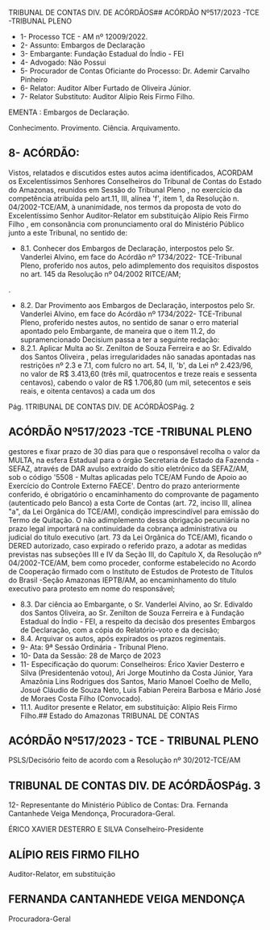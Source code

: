 TRIBUNAL DE CONTAS DIV. DE ACÓRDÃOS## ACÓRDÃO Nº517/2023 -TCE -TRIBUNAL PLENO

- 1- Processo TCE - AM nº 12009/2022.
- 2- Assunto: Embargos de Declaração
- 3- Embargante: Fundação Estadual do Índio - FEI
- 4- Advogado: Não Possui
- 5- Procurador de Contas Oficiante do Processo: Dr. Ademir Carvalho Pinheiro
- 6- Relator: Auditor Alber Furtado de Oliveira Júnior.
- 7- Relator Substituto: Auditor Alípio Reis Firmo Filho.

EMENTA : Embargos de Declaração.

Conhecimento. Provimento. Ciência. Arquivamento.

## 8- ACÓRDÃO:

Vistos, relatados e discutidos estes autos acima identificados, ACORDAM os Excelentíssimos Senhores Conselheiros do Tribunal de Contas do Estado do Amazonas, reunidos em Sessão do Tribunal Pleno , no exercício da competência atribuída pelo art.11, III,  alínea 'f', item 1, da Resolução n. 04/2002-TCE/AM, à  unanimidade, nos termos da proposta de voto do Excelentíssimo Senhor Auditor-Relator  em substituição Alípio Reis Firmo Filho , em consonância com pronunciamento oral do Ministério Público junto a este Tribunal, no sentido de:

- 8.1. Conhecer dos Embargos de Declaração, interpostos pelo Sr. Vanderlei Alvino, em face do Acórdão nº 1734/2022- TCE-Tribunal Pleno, proferido nos autos, pelo adimplemento dos requisitos dispostos no art. 145 da Resolução nº 04/2002 RITCE/AM;

.

- 8.2. Dar Provimento aos  Embargos de Declaração, interpostos pelo Sr. Vanderlei  Alvino,  em  face  do  Acórdão  nº  1734/2022-  TCE-Tribunal Pleno,  proferido  nestes  autos,  no  sentido  de  sanar  o  erro  material apontado pelo Embargante, de maneira que o item 11.2, do supramencionado Decisium passa a ter a seguinte redação:
- 8.2.1. Aplicar Multa ao Sr. Zenilton de Souza Ferreira e ao Sr. Edivaldo dos Santos Oliveira , pelas irregularidades não sanadas apontadas nas restrições nº 2.3 e 7.1, com fulcro no  art.  54,  II,  'b',  da  Lei  nº  2.423/96,  no  valor  de  R$ 3.413,60 (três mil, quatrocentos e treze reais e sessenta centavos),  cabendo  o  valor  de  R$  1.706,80  (um  mil, setecentos e seis reais, e oitenta centavos) a cada um dos

Pág. 1TRIBUNAL DE CONTAS DIV. DE ACÓRDÃOSPág. 2

## ACÓRDÃO Nº517/2023 -TCE -TRIBUNAL PLENO

gestores e fixar prazo de 30 dias para que o responsável recolha  o  valor  da  MULTA,  na  esfera  Estadual  para  o órgão Secretaria de Estado da Fazenda - SEFAZ, através de DAR avulso extraído do sítio eletrônico da SEFAZ/AM, sob  o  código  '5508  -  Multas  aplicadas  pelo  TCE/AM  Fundo  de  Apoio  ao  Exercício  do  Controle  Externo  FAECE'.  Dentro  do  prazo  anteriormente  conferido,  é obrigatório o encaminhamento do comprovante de pagamento  (autenticado  pelo  Banco)  a  esta  Corte  de Contas (art. 72, inciso III, alínea "a", da Lei Orgânica do TCE/AM), condição imprescindível para emissão do Termo de Quitação. O não adimplemento dessa obrigação pecuniária  no  prazo  legal  importará  na  continuidade  da cobrança administrativa ou judicial do título executivo (art. 73  da  Lei  Orgânica  do  TCE/AM),  ficando  o  DERED autorizado,  caso  expirado  o  referido  prazo,  a  adotar  as medidas previstas nas subseções III e IV da Seção III, do Capítulo X, da Resolução nº 04/2002-TCE/AM, bem como proceder, conforme estabelecido no Acordo de Cooperação  firmado  com  o  Instituto  de  Estudos  de Protesto de Títulos do Brasil -Seção  Amazonas  IEPTB/AM, ao encaminhamento do título executivo para protesto em nome do responsável;

- 8.3. Dar ciência ao Embargante, o Sr. Vanderlei Alvino, ao Sr. Edivaldo dos  Santos  Oliveira,  ao  Sr.  Zenilton  de  Souza  Ferreira e  à Fundação  Estadual  do  Índio  -  FEI,  a  respeito  da  decisão  dos presentes Embargos de Declaração, com a cópia do Relatório-voto e da decisão;
- 8.4. Arquivar os autos, após expirados os prazos regimentais.
- 9- Ata: 9ª Sessão Ordinária - Tribunal Pleno.
- 10-  Data da Sessão: 28 de Março de 2023
- 11-  Especificação do quorum: Conselheiros: Érico Xavier Desterro e Silva (Presidentenão votou), Ari Jorge Moutinho da Costa Júnior, Yara Amazônia Lins Rodrigues dos Santos,  Mario  Manoel  Coelho  de  Mello,  Josué  Cláudio  de  Souza  Neto,  Luis  Fabian Pereira Barbosa e Mário José de Moraes Costa Filho (Convocado).
- 11.1. Auditor presente e Relator, em substituição: Alípio Reis Firmo Filho.## Estado do Amazonas TRIBUNAL DE CONTAS

## ACÓRDÃO Nº517/2023 - TCE - TRIBUNAL PLENO

PSLS/Decisório feito de acordo com a Resolução nº 30/2012-TCE/AM

## TRIBUNAL DE CONTAS DIV. DE ACÓRDÃOSPág. 3

12-  Representante do Ministério Público de Contas: Dra. Fernanda Cantanhede Veiga Mendonça, Procuradora-Geral.

ÉRICO XAVIER DESTERRO E SILVA Conselheiro-Presidente

## ALÍPIO REIS FIRMO FILHO

Auditor-Relator, em substituição

## FERNANDA CANTANHEDE VEIGA MENDONÇA

Procuradora-Geral